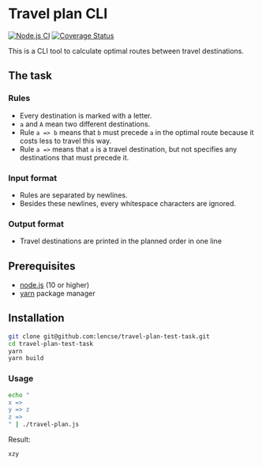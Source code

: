 # Travel plan CLI

[![Node.js CI](https://github.com/lencse/travel-plan-test-task/actions/workflows/default.yml/badge.svg)](https://github.com/lencse/travel-plan-test-task/actions)
[![Coverage Status](https://coveralls.io/repos/github/lencse/travel-plan-test-task/badge.svg?branch=main)](https://coveralls.io/github/lencse/travel-plan-test-task?branch=main)

This is a CLI tool to calculate optimal routes between travel destinations.

## The task

### Rules

* Every destination is marked with a letter.
* `a` and `A` mean two different destinations.
* Rule `a => b` means that `b` must precede `a` in the optimal route because it costs less to travel this way.
* Rule `a =>` means that `a` is a travel destination, but not specifies any destinations that must precede it.

### Input format

* Rules are separated by newlines.
* Besides these newlines, every whitespace characters are ignored.

### Output format

* Travel destinations are printed in the planned order in one line

## Prerequisites

* [node.js](https://nodejs.org/) (10 or higher)
* [yarn](https://yarnpkg.com/) package manager

## Installation

```bash
git clone git@github.com:lencse/travel-plan-test-task.git
cd travel-plan-test-task
yarn
yarn build
```

### Usage

```bash
echo "
x =>
y => z
z =>
" | ./travel-plan.js
```

Result:
```
xzy
```